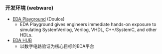 ### 开发环境 (webware)

* [EDA Playground](https://www.edaplayground.com/) (Doulos)
  - EDA Playground gives engineers immediate hands-on exposure to simulating SystemVerilog, Verilog, VHDL, C++/SystemC, and other HDLs.
* [EDA HUB](https://edahub.cn/)
  - 以数字电路验证为核心目标的EDA平台
